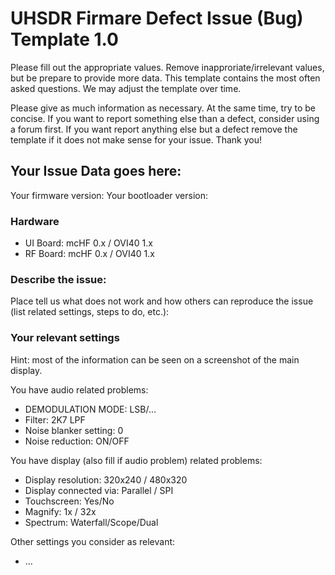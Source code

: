 # UHSDR Firmare Defect Issue (Bug) Template 1.0

Please fill out the appropriate values.  Remove inapproriate/irrelevant values, but be prepare to provide more data. This template contains the most often asked questions.
We may adjust the template over time.

Please give as much information as necessary. At the same time, try to be concise. If you want to report something else than a defect, consider using a forum first. If you want report anything else but a defect remove the template if it does not make sense for your issue. Thank you!

## Your Issue Data goes here:

Your firmware version:
Your bootloader version: 

### Hardware 
 * UI Board: mcHF 0.x / OVI40 1.x
 * RF Board: mcHF 0.x / OVI40 1.x

### Describe the issue:

Place tell us what does not work and how others can reproduce the issue (list related settings, steps to do, etc.):



### Your relevant settings
Hint: most of the information can be seen on a screenshot of the main display.

You have audio related problems:
 * DEMODULATION MODE: LSB/...
 * Filter:  2K7 LPF
 * Noise blanker setting: 0
 * Noise reduction: ON/OFF

You have display (also fill if audio problem) related problems:
 * Display resolution: 320x240 / 480x320
 * Display connected via: Parallel / SPI
 * Touchscreen: Yes/No
 * Magnify: 1x / 32x
 * Spectrum: Waterfall/Scope/Dual
 
Other settings you consider as relevant:

 * ...


